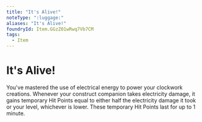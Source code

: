 ```yaml
---
title: "It's Alive!"
noteType: ":luggage:"
aliases: "It's Alive!"
foundryId: Item.GGzZ01wRwq7Vb7CM
tags:
  - Item
---
```


# It's Alive!

You've mastered the use of electrical energy to power your clockwork creations. Whenever your construct companion takes electricity damage, it gains temporary Hit Points equal to either half the electricity damage it took or your level, whichever is lower. These temporary Hit Points last for up to 1 minute.
